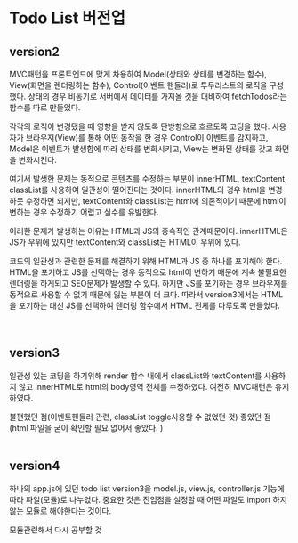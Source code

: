 # Todo List 버전업

## version2

MVC패턴을 프론트엔드에 맞게 차용하여 Model(상태와 상태를 변경하는 함수), View(화면을 렌더링하는 함수), Control(이벤트 핸들러)로 투두리스트의 로직을 구성했다. 상태의 경우 비동기로 서버에서 데이터를 가져올 것을 대비하여 fetchTodos라는 함수를 따로 만들었다.

각각의 로직이 변경됐을 때 영향을 받지 않도록 단방향으로 흐르도록 코딩을 했다. 사용자가 브라우저(View)를 통해 어떤 동작을 한 경우 Control이 이벤트를 감지하고, Model은 이벤트가 발생함에 따라 상태를 변화시키고, View는 변화된 상태를 갖고 화면을 변화시킨다.

여기서 발생한 문제는 동적으로 콘텐츠를 수정하는 부분이 innerHTML, textContent, classList를 사용하여 일관성이 떨어진다는 것이다. innerHTML의 경우 html을 변경하듯 수정하면 되지만, textContent와 classList는 html에 의존적이기 때문에 html이 변하는 경우 수정하기 어렵고 실수를 유발한다.

이러한 문제가 발생하는 이유는 HTML과 JS의 종속적인 관계때문이다. innerHTML은 JS가 우위에 있지만 textContent와 classList는 HTML이 우위에 있다.

코드의 일관성과 관련한 문제를 해결하기 위해 HTML과 JS 중 하나를 포기해야 한다. HTML을 포기하고 JS를 선택하는 경우 동적으로 html이 변하기 때문에 계속 불필요한 렌더링을 하게되고 SEO문제가 발생할 수 있다. 하지만 JS를 포기하는 경우 브라우저를 동적으로 사용할 수 없기 때문에 잃는 부분이 더 크다. 따라서 version3에서는 HTML을 포기하는 대신 JS를 선택하여 렌더링 함수에서 HTML 전체를 다루도록 만들었다.  
<br/>
<br/>

## version3

일관성 있는 코딩을 하기위해 render 함수 내에서 classList와 textContent를 사용하지 않고 innerHTML로 html의 body영역 전체를 수정하였다. 여전히 MVC패턴은 유지하였다.

불편했던 점(이벤트핸들러 관련, classList toggle사용할 수 없었던 것)
좋았던 점(html 파일을 굳이 확인할 필요 없어서 좋았다. )
<br/>
<br/>

## version4

하나의 app.js에 있던 todo list version3을 model.js, view.js, controller.js 기능에 따라 파일(모듈)로 나누었다. 중요한 것은 진입점을 설정할 때 어떤 파일도 import 하지않는 모듈로 해야한다는 것이다.

모듈관련해서 다시 공부할 것
